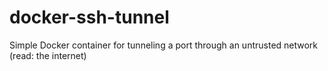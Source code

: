 # docker-ssh-tunnel
Simple Docker container for tunneling a port through an untrusted network (read: the internet)
